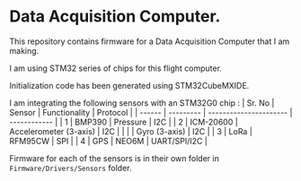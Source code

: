 
# Data Acquisition Computer.



This repository contains firmware for a Data Acquisition Computer that I am making. 

I am using STM32 series of chips for this flight computer. 

Initialization code has been generated using STM32CubeMXIDE.

I am integrating the following sensors with an STM32G0 chip :
| Sr. No | Sensor    | Functionality          | Protocol     |
| ------ | --------- | ---------------------- | ------------ |
| 1      | BMP390    | Pressure               | I2C          |
| 2      | ICM-20600 | Accelerometer (3-axis) | I2C          |
|        |           | Gyro (3-axis)          | I2C          |
| 3      | LoRa      | RFM95CW                | SPI          |
| 4      | GPS       | NEO6M                  | UART/SPI/I2C |


Firmware for each of the sensors is in their own folder in `Firmware/Drivers/Sensors` folder. 
